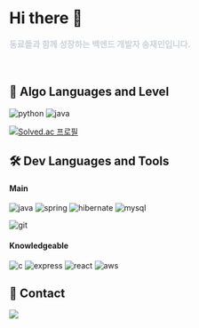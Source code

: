 # Hi there 👋
<div style="font-weight: 700; font-size: 15px; text-align: left; color: #c9d1d9;"> 동료들과 함께 성장하는 백엔드 개발자 송재민입니다. </div>
<br/>
<br/>

## 🌱 Algo Languages and Level

![python](https://img.shields.io/badge/Python-3776AB?style=for-the-badge&logo=python&logoColor=white)
![java](https://img.shields.io/badge/Java-ED8B00?style=for-the-badge&logo=openjdk&logoColor=white)

[![Solved.ac 프로필](http://mazassumnida.wtf/api/v2/generate_badge?boj=jeli01)](https://solved.ac/jeli01)


## 🛠 Dev Languages and Tools

#### Main
![java](https://img.shields.io/badge/Java-ED8B00?style=for-the-badge&logo=openjdk&logoColor=white)
![spring](https://img.shields.io/badge/Spring-6DB33F?style=for-the-badge&logo=spring&logoColor=white)
![hibernate](https://img.shields.io/badge/Hibernate-59666C?style=for-the-badge&logo=Hibernate&logoColor=white)
![mysql](https://img.shields.io/badge/MySQL-00000F?style=for-the-badge&logo=mysql&logoColor=white)

![git](https://img.shields.io/badge/GIT-E44C30?style=for-the-badge&logo=git&logoColor=white)

#### Knowledgeable
![c](https://img.shields.io/badge/C-00599C?style=for-the-badge&logo=c&logoColor=white)
![express](https://img.shields.io/badge/Express.js-404D59?style=for-the-badge)
![react](https://img.shields.io/badge/React-20232A?style=for-the-badge&logo=react&logoColor=61DAFB)
![aws](https://img.shields.io/badge/Amazon_AWS-FF9900?style=for-the-badge&logo=amazonaws&logoColor=white)

## 💬 Contact
<a href="https://www.instagram.com/songjaemin178/">
<img src="https://img.shields.io/badge/Instagram-E4405F?style=for-the-badge&logo=Instagram&logoColor=white">
</a>

<!--
**jeli01/jeli01** is a ✨ _special_ ✨ repository because its `README.md` (this file) appears on your GitHub profile.

Here are some ideas to get you started:

- 🔭 I’m currently working on ...
- 🌱 I’m currently learning ...
- 👯 I’m looking to collaborate on ...
- 🤔 I’m looking for help with ...
- 💬 Ask me about ...
- 📫 How to reach me: ...
- 😄 Pronouns: ...
- ⚡ Fun fact: ...
-->
